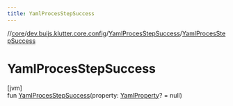 ```yaml
---
title: YamlProcesStepSuccess
---
```

//[core](../../../index.html)/[dev.buijs.klutter.core.config](../index.html)/[YamlProcesStepSuccess](index.html)/[YamlProcesStepSuccess](-yaml-proces-step-success.html)



# YamlProcesStepSuccess



[jvm]\
fun [YamlProcesStepSuccess](-yaml-proces-step-success.html)(property: [YamlProperty](../-yaml-property/index.html)? = null)




